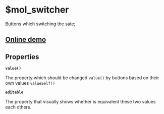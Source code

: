 # $mol_switcher

Buttons which switching the sate;

## [Online demo](http://eigenmethod.github.io/mol//#demo=mol_switcher_demo)

## Properties

**`value()`**

The property which should be changed `value()` by buttons based on their own values `valueSelf()`

**`editable`**

The property that visually shows whether is equivalent these two values each others.

